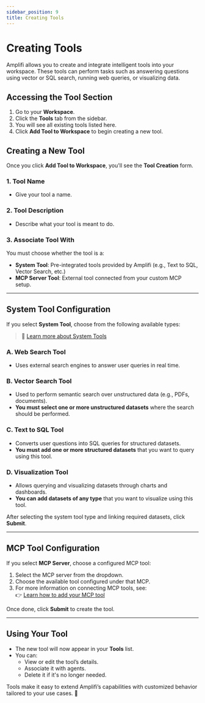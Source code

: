 ```yaml
---
sidebar_position: 9
title: Creating Tools
---
```


# Creating Tools

Amplifi allows you to create and integrate intelligent tools into your workspace. These tools can perform tasks such as answering questions using vector or SQL search, running web queries, or visualizing data.

## Accessing the Tool Section

1. Go to your **Workspace**.  
2. Click the **Tools** tab from the sidebar.  
3. You will see all existing tools listed here.  
4. Click **Add Tool to Workspace** to begin creating a new tool.

## Creating a New Tool

Once you click **Add Tool to Workspace**, you'll see the **Tool Creation** form.

### 1. Tool Name  
- Give your tool a name.  

### 2. Tool Description  
- Describe what your tool is meant to do.  

### 3. Associate Tool With  
You must choose whether the tool is a:

- **System Tool**: Pre-integrated tools provided by Amplifi (e.g., Text to SQL, Vector Search, etc.)
- **MCP Server Tool**: External tool connected from your custom MCP setup.

--- 

## System Tool Configuration

If you select **System Tool**, choose from the following available types:

> 📘 [Learn more about System Tools](../core-concepts/system-tools)

### A. Web Search Tool  
- Uses external search engines to answer user queries in real time.

### B. Vector Search Tool  
- Used to perform semantic search over unstructured data (e.g., PDFs, documents).  
- **You must select one or more unstructured datasets** where the search should be performed.

### C. Text to SQL Tool  
- Converts user questions into SQL queries for structured datasets.  
- **You must add one or more structured datasets** that you want to query using this tool.

### D. Visualization Tool  
- Allows querying and visualizing datasets through charts and dashboards.  
- **You can add datasets of any type** that you want to visualize using this tool.

After selecting the system tool type and linking required datasets, click **Submit**.

---

## MCP Tool Configuration

If you select **MCP Server**, choose a configured MCP tool:

1. Select the MCP server from the dropdown.
2. Choose the available tool configured under that MCP.
3. For more information on connecting MCP tools, see:  
   👉 [Learn how to add your MCP tool](../how-to-guides/configuring-mcp)

Once done, click **Submit** to create the tool.

---

## Using Your Tool

- The new tool will now appear in your **Tools** list.
- You can:
  - View or edit the tool’s details.
  - Associate it with agents.
  - Delete it if it's no longer needed.

Tools make it easy to extend Amplifi’s capabilities with customized behavior tailored to your use cases. 🚀
